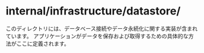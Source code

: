 # internal/infrastructure/datastore/

このディレクトリには、データベース接続やデータ永続化に関する実装が含まれています。
アプリケーションがデータを保存および取得するための具体的な方法がここに定義されます。
